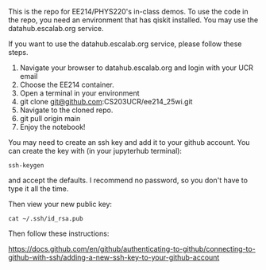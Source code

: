 This is the repo for EE214/PHYS220's in-class demos. To use the code in the repo, you need an environment that has qiskit installed. You may use the datahub.escalab.org service. 

If you want to use the datahub.escalab.org service, please follow these steps.

1. Navigate your browser to datahub.escalab.org and login with your UCR email
2. Choose the EE214 container.
3. Open a terminal in your environment
4. git clone git@github.com:CS203UCR/ee214_25wi.git
5. Navigate to the cloned repo.
6. git pull origin main
7. Enjoy the notebook!

You may need to create an ssh key and add it to your github account. You can create the key with (in your jupyterhub terminal):

```
ssh-keygen
```
and accept the defaults. I recommend no password, so you don't have to type it all the time.

Then view your new public key:
```
cat ~/.ssh/id_rsa.pub
```
Then follow these instructions:

https://docs.github.com/en/github/authenticating-to-github/connecting-to-github-with-ssh/adding-a-new-ssh-key-to-your-github-account

